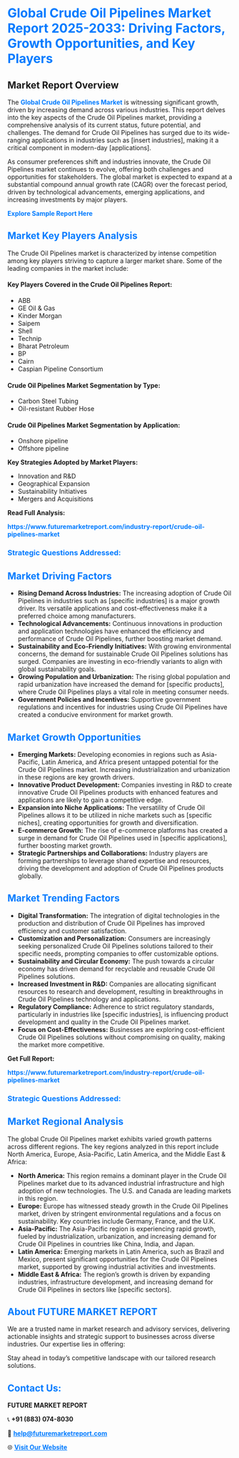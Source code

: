 <h1 style="color: #007BFF;">Global Crude Oil Pipelines Market Report 2025-2033: Driving Factors, Growth Opportunities, and Key Players</h1>

<section id="overview">
<h2>Market Report Overview</h2>
<p>The <a href="https://www.futuremarketreport.com/industry-report/crude-oil-pipelines-market" style="color: #007BFF; text-decoration: none;"><strong>Global Crude Oil Pipelines Market</strong></a> is witnessing significant growth, driven by increasing demand across various industries. This report delves into the key aspects of the Crude Oil Pipelines market, providing a comprehensive analysis of its current status, future potential, and challenges. The demand for Crude Oil Pipelines has surged due to its wide-ranging applications in industries such as [insert industries], making it a critical component in modern-day [applications].</p>
<p>As consumer preferences shift and industries innovate, the Crude Oil Pipelines market continues to evolve, offering both challenges and opportunities for stakeholders. The global market is expected to expand at a substantial compound annual growth rate (CAGR) over the forecast period, driven by technological advancements, emerging applications, and increasing investments by major players.</p>
</section>

<section id="overview">
<p><a href="https://www.futuremarketreport.com/request-sample/reportId=47249" style="color: #007BFF; text-decoration: none;"><strong>Explore Sample Report Here</strong></a></p>
</section>

<section id="key-players">
<h2 style="color: #007BFF;">Market Key Players Analysis</h2>
<p>The Crude Oil Pipelines market is characterized by intense competition among key players striving to capture a larger market share. Some of the leading companies in the market include:</p>
<h4>Key Players Covered in the Crude Oil Pipelines Report:</h4>
<ul><li>ABB</li><li>GE Oil &amp; Gas</li><li>Kinder Morgan</li><li>Saipem</li><li>Shell</li><li>Technip</li><li>Bharat Petroleum</li><li>BP</li><li>Cairn</li><li>Caspian Pipeline Consortium</li></ul>
<h4>Crude Oil Pipelines Market Segmentation by Type:</h4>
<ul><li>Carbon Steel Tubing</li><li>Oil-resistant Rubber Hose</li></ul>

<h4>Crude Oil Pipelines Market Segmentation by Application:</h4>
<ul><li>Onshore pipeline</li><li>Offshore pipeline</li></ul>
<p><strong>Key Strategies Adopted by Market Players:</strong></p>
<ul>
<li>Innovation and R&D</li>
<li>Geographical Expansion</li>
<li>Sustainability Initiatives</li>
<li>Mergers and Acquisitions</li>
</ul>
</section>

<section>
<p><strong>Read Full Analysis: </strong></p><a href="https://www.futuremarketreport.com/industry-report/crude-oil-pipelines-market" style="color: #007BFF; text-decoration: none;"><strong>https://www.futuremarketreport.com/industry-report/crude-oil-pipelines-market</strong></a>
<h3 style="color: #007BFF;">Strategic Questions Addressed:</h3>
</section>

<section id="driving-factors">
<h2 style="color: #007BFF;">Market Driving Factors</h2>
<ul>
<li><strong>Rising Demand Across Industries:</strong> The increasing adoption of Crude Oil Pipelines in industries such as [specific industries] is a major growth driver. Its versatile applications and cost-effectiveness make it a preferred choice among manufacturers.</li>
<li><strong>Technological Advancements:</strong> Continuous innovations in production and application technologies have enhanced the efficiency and performance of Crude Oil Pipelines, further boosting market demand.</li>
<li><strong>Sustainability and Eco-Friendly Initiatives:</strong> With growing environmental concerns, the demand for sustainable Crude Oil Pipelines solutions has surged. Companies are investing in eco-friendly variants to align with global sustainability goals.</li>
<li><strong>Growing Population and Urbanization:</strong> The rising global population and rapid urbanization have increased the demand for [specific products], where Crude Oil Pipelines plays a vital role in meeting consumer needs.</li>
<li><strong>Government Policies and Incentives:</strong> Supportive government regulations and incentives for industries using Crude Oil Pipelines have created a conducive environment for market growth.</li>
</ul>
</section>

<section id="growth-opportunities">
<h2 style="color: #007BFF;">Market Growth Opportunities</h2>
<ul>
<li><strong>Emerging Markets:</strong> Developing economies in regions such as Asia-Pacific, Latin America, and Africa present untapped potential for the Crude Oil Pipelines market. Increasing industrialization and urbanization in these regions are key growth drivers.</li>
<li><strong>Innovative Product Development:</strong> Companies investing in R&D to create innovative Crude Oil Pipelines products with enhanced features and applications are likely to gain a competitive edge.</li>
<li><strong>Expansion into Niche Applications:</strong> The versatility of Crude Oil Pipelines allows it to be utilized in niche markets such as [specific niches], creating opportunities for growth and diversification.</li>
<li><strong>E-commerce Growth:</strong> The rise of e-commerce platforms has created a surge in demand for Crude Oil Pipelines used in [specific applications], further boosting market growth.</li>
<li><strong>Strategic Partnerships and Collaborations:</strong> Industry players are forming partnerships to leverage shared expertise and resources, driving the development and adoption of Crude Oil Pipelines products globally.</li>
</ul>
</section>

<section id="trending-factors">
<h2 style="color: #007BFF;">Market Trending Factors</h2>
<ul>
<li><strong>Digital Transformation:</strong> The integration of digital technologies in the production and distribution of Crude Oil Pipelines has improved efficiency and customer satisfaction.</li>
<li><strong>Customization and Personalization:</strong> Consumers are increasingly seeking personalized Crude Oil Pipelines solutions tailored to their specific needs, prompting companies to offer customizable options.</li>
<li><strong>Sustainability and Circular Economy:</strong> The push towards a circular economy has driven demand for recyclable and reusable Crude Oil Pipelines solutions.</li>
<li><strong>Increased Investment in R&D:</strong> Companies are allocating significant resources to research and development, resulting in breakthroughs in Crude Oil Pipelines technology and applications.</li>
<li><strong>Regulatory Compliance:</strong> Adherence to strict regulatory standards, particularly in industries like [specific industries], is influencing product development and quality in the Crude Oil Pipelines market.</li>
<li><strong>Focus on Cost-Effectiveness:</strong> Businesses are exploring cost-efficient Crude Oil Pipelines solutions without compromising on quality, making the market more competitive.</li>
</ul>
</section>

<section>
<p><strong>Get Full Report: </strong></p><a href="https://www.futuremarketreport.com/industry-report/crude-oil-pipelines-market" style="color: #007BFF; text-decoration: none;"><strong>https://www.futuremarketreport.com/industry-report/crude-oil-pipelines-market</strong></a>
<h3 style="color: #007BFF;">Strategic Questions Addressed:</h3>
</section>


<section id="regional-analysis">
<h2 style="color: #007BFF;">Market Regional Analysis</h2>
<p>The global Crude Oil Pipelines market exhibits varied growth patterns across different regions. The key regions analyzed in this report include North America, Europe, Asia-Pacific, Latin America, and the Middle East & Africa:</p>
<ul>
<li><strong>North America:</strong> This region remains a dominant player in the Crude Oil Pipelines market due to its advanced industrial infrastructure and high adoption of new technologies. The U.S. and Canada are leading markets in this region.</li>
<li><strong>Europe:</strong> Europe has witnessed steady growth in the Crude Oil Pipelines market, driven by stringent environmental regulations and a focus on sustainability. Key countries include Germany, France, and the U.K.</li>
<li><strong>Asia-Pacific:</strong> The Asia-Pacific region is experiencing rapid growth, fueled by industrialization, urbanization, and increasing demand for Crude Oil Pipelines in countries like China, India, and Japan.</li>
<li><strong>Latin America:</strong> Emerging markets in Latin America, such as Brazil and Mexico, present significant opportunities for the Crude Oil Pipelines market, supported by growing industrial activities and investments.</li>
<li><strong>Middle East & Africa:</strong> The region’s growth is driven by expanding industries, infrastructure development, and increasing demand for Crude Oil Pipelines in sectors like [specific sectors].</li>
</ul>
</section>

<footer>
<h2 style="color: #007BFF;">About FUTURE MARKET REPORT</h2>
<p>We are a trusted name in market research and advisory services, delivering actionable insights and strategic support to businesses across diverse industries. Our expertise lies in offering:</p>

<p>Stay ahead in today’s competitive landscape with our tailored research solutions.</p>

<h2 style="color: #007BFF;">Contact Us:</h2>
<p><strong>FUTURE MARKET REPORT</strong></p>
<p>📞 <strong>+91 (883) 074-8030</strong></p>
<p>📧 <strong><a href="mailto:help@futuremarketreport.com" style="color: #007BFF;">help@futuremarketreport.com</a></strong></p>
<p>🌐 <strong><a href="https://www.futuremarketreport.com/" style="color: #007BFF;">Visit Our Website</a></strong></p>
</footer>